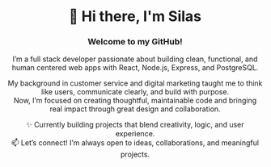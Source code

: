 <div align="center">

# 👋 Hi there, I'm Silas  

### Welcome to my GitHub!  
I’m a full stack developer passionate about building clean, functional, and human centered web apps with React, Node.js, Express, and PostgreSQL.  

My background in customer service and digital marketing taught me to think like users, communicate clearly, and build with purpose.  
Now, I’m focused on creating thoughtful, maintainable code and bringing real impact through great design and collaboration.  

✨ Currently building projects that blend creativity, logic, and user experience.  
📫 Let’s connect! I’m always open to ideas, collaborations, and meaningful projects.  

</div>
